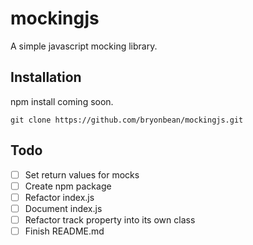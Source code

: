 # mockingjs
A simple javascript mocking library.

## Installation
npm install coming soon.
```
git clone https://github.com/bryonbean/mockingjs.git
```

## Todo
- [ ] Set return values for mocks
- [ ] Create npm package
- [ ] Refactor index.js
- [ ] Document index.js
- [ ] Refactor track property into its own class
- [ ] Finish README.md